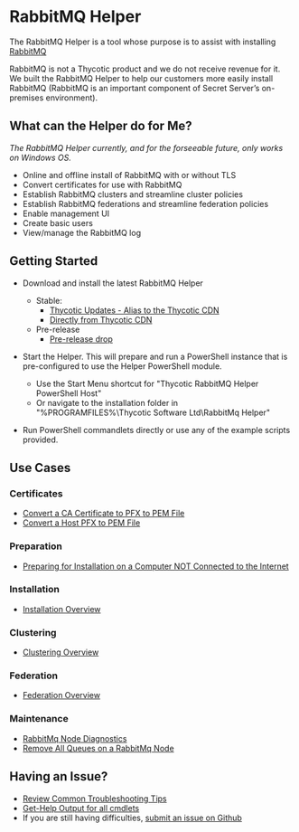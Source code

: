# RabbitMQ Helper

The RabbitMQ Helper is a tool whose purpose is to assist with installing [RabbitMQ](https://www.rabbitmq.com)

RabbitMQ is not a Thycotic product and we do not receive revenue for it. We built the RabbitMQ Helper to help our customers more easily install RabbitMQ (RabbitMQ is an important component of Secret Server’s on-premises environment).

## What can the Helper do for Me?

*The RabbitMQ Helper currently, and for the forseeable future, only works on Windows OS.*

- Online and offline install of RabbitMQ with or without TLS
- Convert certificates for use with RabbitMQ
- Establish RabbitMQ clusters and streamline cluster policies
- Establish RabbitMQ federations and streamline federation policies
- Enable management UI
- Create basic users
- View/manage the RabbitMQ log 

## Getting Started

- Download and install the latest RabbitMQ Helper
    - Stable:
        - [Thycotic Updates - Alias to the Thycotic CDN](https://updates.thycotic.net/links.ashx?RabbitMqInstaller)
        - [Directly from Thycotic CDN](https://thycocdn.azureedge.net/engineinstallerfiles-master/rabbitMqSiteConnector/grmqh.msi)
    - Pre-release
        - [Pre-release drop](https://thycodevstorage.blob.core.windows.net/engineinstallerfiles-qa/rabbitMqSiteConnector/grmqh.msi)

- Start the Helper. This will prepare and run a PowerShell instance that is pre-configured to use the Helper PowerShell module.
    - Use the Start Menu shortcut for "Thycotic RabbitMQ Helper PowerShell Host"
    - Or navigate to the installation folder in "%PROGRAMFILES%\Thycotic Software Ltd\RabbitMq Helper"
- Run PowerShell commandlets directly or use any of the example scripts provided.

## Use Cases

### Certificates

- [Convert a CA Certificate to PFX to PEM File](usecases/certificate/convert-cacerttopem.md)
- [Convert a Host PFX to PEM File](usecases/certificate/convert-pfxtopem.md)


### Preparation

- [Preparing for Installation on a Computer NOT Connected to the Internet](usecases/installation/prepare-offline.md)

### Installation

- [Installation Overview](usecases/installation/README.md)

### Clustering

- [Clustering Overview](usecases/clustering/README.md)

### Federation

- [Federation Overview](usecases/federation/README.md)

### Maintenance

- [RabbitMq Node Diagnostics](usecases/management/node-diagnostics.md)
- [Remove All Queues on a RabbitMq Node](usecases/management/remove-all-queues.md)

## Having an Issue?

- [Review Common Troubleshooting Tips](troubleshooting.md)
- [Get-Help Output for all cmdlets](https://github.com/thycotic/rabbitmq-helper/tree/master/docs/get-help)
- If you are still having difficulties, [submit an issue on Github](https://github.com/thycotic/rabbitmq-helper/issues)
